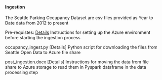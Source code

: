 #### Ingestion
The Seattle Parking Occupancy Dataset are csv files provided as Year to Date data from 2012 to present

Pre-requistes: 
[Details](setup.md) Instructions for setting up the Azure environment before starting the ingestion process

occupancy_ingest.py
[Details] Python script for downloading the files from Seattle Open Data to Azure file share

post_ingestion.docx
[Details] Instructions for moving the data from file share to Azure storage to read them in Pyspark dataframe in the data processing step